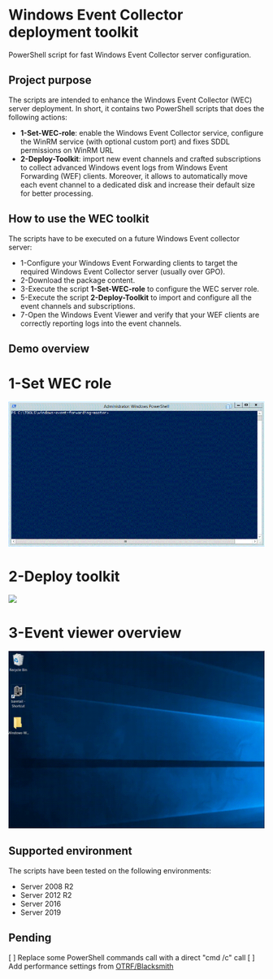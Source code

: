 # Windows Event Collector deployment toolkit
PowerShell script for fast Windows Event Collector server configuration.

## Project purpose
The scripts are intended to enhance the Windows Event Collector (WEC) server deployment. In short, it contains two PowerShell scripts that does the following actions:
* **1-Set-WEC-role**: enable the Windows Event Collector service, configure the WinRM service (with optional custom port) and fixes SDDL permissions on WinRM URL
* **2-Deploy-Toolkit**: import new event channels and crafted subscriptions to collect advanced Windows event logs from Windows Event Forwarding (WEF) clients. Moreover, it allows to automatically move each event channel to a dedicated disk and increase their default size for better processing.

## How to use the WEC toolkit
The scripts have to be executed on a future Windows Event collector server:
* 1-Configure your Windows Event Forwarding clients to target the required Windows Event Collector server (usually over GPO).
* 2-Download the package content.
* 3-Execute the script **1-Set-WEC-role** to configure the WEC server role.
* 5-Execute the script **2-Deploy-Toolkit** to import and configure all the event channels and subscriptions. 
* 7-Open the Windows Event Viewer and verify that your WEF clients are correctly reporting logs into the event channels.

## Demo overview
# 1-Set WEC role
![](/demo/1-Set-WEC-role.gif)

# 2-Deploy toolkit
![](/demo/2-Deploy-Toolkit.gif)

# 3-Event viewer overview
![](/demo/3-Event-viewer-overview.gif)

## Supported environment
The scripts have been tested on the following environments:
* Server 2008 R2
* Server 2012 R2
* Server 2016
* Server 2019

## Pending
[ ] Replace some PowerShell commands call with a direct "cmd /c" call
[ ] Add performance settings from [OTRF/Blacksmith](https://github.com/OTRF/Blacksmith/blob/master/resources/scripts/powershell/auditing/Configure-WEC.ps1)